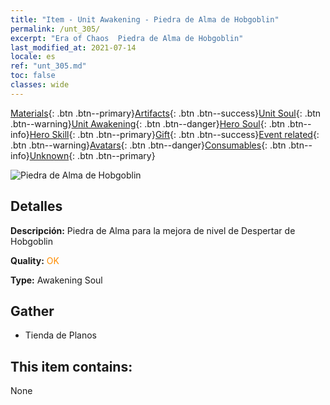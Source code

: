 ```yaml
---
title: "Item - Unit Awakening - Piedra de Alma de Hobgoblin"
permalink: /unt_305/
excerpt: "Era of Chaos  Piedra de Alma de Hobgoblin"
last_modified_at: 2021-07-14
locale: es
ref: "unt_305.md"
toc: false
classes: wide
---
```

 [Materials](/ItemsES/){: .btn .btn--primary}[Artifacts](/ItemsES/Artifacts/){: .btn .btn--success}[Unit Soul](/ItemsES/UnitSoul/){: .btn .btn--warning}[Unit Awakening](/ItemsES/UnitAwakening/){: .btn .btn--danger}[Hero Soul](/ItemsES/HeroSoul/){: .btn .btn--info}[Hero Skill](/ItemsES/HeroSkill/){: .btn .btn--primary}[Gift](/ItemsES/Gift/){: .btn .btn--success}[Event related](/ItemsES/Events/){: .btn .btn--warning}[Avatars](/ItemsES/Avatars/){: .btn .btn--danger}[Consumables](/ItemsES/Consumables/){: .btn .btn--info}[Unknown](/ItemsES/Unknown/){: .btn .btn--primary}

 ![Piedra de Alma de Hobgoblin](/images/u/tia_shourenzhanshi.jpg)

## Detalles
 **Descripción:** Piedra de Alma para la mejora de nivel de Despertar de Hobgoblin

 **Quality:** <span style="color: #FF8C00">OK</span>

 **Type:** Awakening Soul

## Gather

*    Tienda de Planos 

## This item contains:

  None

